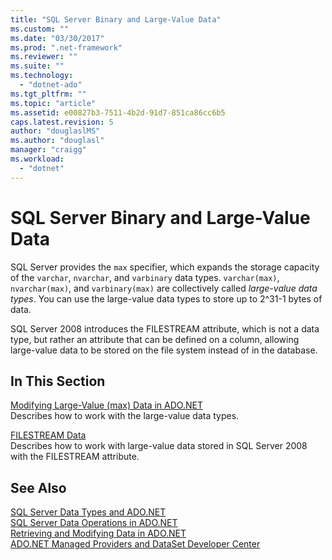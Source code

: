 ```yaml
---
title: "SQL Server Binary and Large-Value Data"
ms.custom: ""
ms.date: "03/30/2017"
ms.prod: ".net-framework"
ms.reviewer: ""
ms.suite: ""
ms.technology: 
  - "dotnet-ado"
ms.tgt_pltfrm: ""
ms.topic: "article"
ms.assetid: e00827b3-7511-4b2d-91d7-851ca86cc6b5
caps.latest.revision: 5
author: "douglaslMS"
ms.author: "douglasl"
manager: "craigg"
ms.workload: 
  - "dotnet"
---
```

# SQL Server Binary and Large-Value Data
SQL Server provides the `max` specifier, which expands the storage capacity of the `varchar`, `nvarchar`, and `varbinary` data types. `varchar(max)`, `nvarchar(max)`, and `varbinary(max)` are collectively called *large-value data types*. You can use the large-value data types to store up to 2^31-1 bytes of data.  
  
 SQL Server 2008 introduces the FILESTREAM attribute, which is not a data type, but rather an attribute that can be defined on a column, allowing large-value data to be stored on the file system instead of in the database.  
  
## In This Section  
 [Modifying Large-Value (max) Data in ADO.NET](../../../../../docs/framework/data/adonet/sql/modifying-large-value-max-data.md)  
 Describes how to work with the large-value data types.  
  
 [FILESTREAM Data](../../../../../docs/framework/data/adonet/sql/filestream-data.md)  
 Describes how to work with large-value data stored in SQL Server 2008 with the FILESTREAM attribute.  
  
## See Also  
 [SQL Server Data Types and ADO.NET](../../../../../docs/framework/data/adonet/sql/sql-server-data-types.md)  
 [SQL Server Data Operations in ADO.NET](../../../../../docs/framework/data/adonet/sql/sql-server-data-operations.md)  
 [Retrieving and Modifying Data in ADO.NET](../../../../../docs/framework/data/adonet/retrieving-and-modifying-data.md)  
 [ADO.NET Managed Providers and DataSet Developer Center](http://go.microsoft.com/fwlink/?LinkId=217917)
